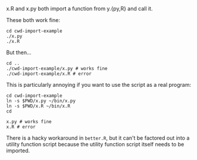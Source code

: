 x.R and x.py both import a function from y.{py,R} and call it.

These both work fine:

    cd cwd-import-example
    ./x.py
    ./x.R

But then...

    cd ..
    ./cwd-import-example/x.py # works fine
    ./cwd-import-example/x.R # error

This is particularly annoying if you want to use the script as a real program:

    cd cwd-import-example
    ln -s $PWD/x.py ~/bin/x.py
    ln -s $PWD/x.R ~/bin/x.R
    cd

    x.py # works fine
    x.R # error

There is a hacky workaround in `better.R`, but it can't be factored out into a
utility function script because the utility function script itself needs to
be imported.
